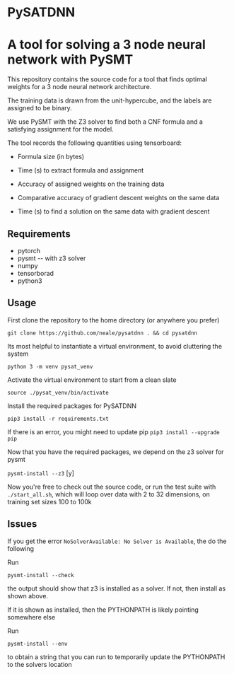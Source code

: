 # PySATDNN
A tool for solving a 3 node neural network with PySMT
===================================

This repository contains the source code for a tool that finds optimal weights for a 3 node neural network architecture. 

The training data is drawn from the unit-hypercube, and the labels are assigned to be binary. 

We use PySMT with the Z3 solver to find both a CNF formula and a satisfying assignment for the model. 

The tool records the following quantities using tensorboard:

* Formula size (in bytes)

* Time (s) to extract formula and assignment

* Accuracy of assigned weights on the training data

* Comparative accuracy of gradient descent weights on the same data

* Time (s) to find a solution on the same data with gradient descent

## Requirements
* pytorch
* pysmt -- with z3 solver
* numpy
* tensorborad
* python3 

## Usage
First clone the repository to the home directory (or anywhere you prefer)

`git clone https://github.com/neale/pysatdnn . && cd pysatdnn`

Its most helpful to instantiate a virtual environment, to avoid cluttering the system

`python 3 -m venv pysat_venv`

Activate the virtual environment to start from a clean slate

`source ./pysat_venv/bin/activate`

Install the required packages for PySATDNN

`pip3 install -r requirements.txt`

If there is an error, you might need to update pip `pip3 install --upgrade pip`

Now that you have the required packages, we depend on the z3 solver for pysmt

`pysmt-install --z3` [y]

Now you're free to check out the source code, or run the test suite with `./start_all.sh`, which will loop over data with 2 to 32 dimensions, on training set sizes 100 to 100k


## Issues
If you get the error `NoSolverAvailable: No Solver is Available`, the do the following

Run

`pysmt-install --check`

the output should show that z3 is installed as a solver. If not, then install as shown above. 

If it is shown as installed, then the PYTHONPATH is likely pointing somewhere else

Run

`pysmt-install --env`

to obtain a string that you can run to temporarily update the PYTHONPATH to the solvers location




